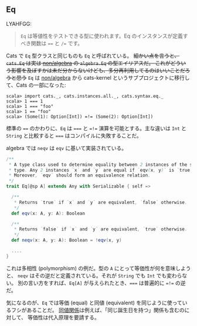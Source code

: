 
  [algebra]: https://github.com/non/algebra
  [Equivalence]: http://en.wikipedia.org/wiki/Equivalence_relation

## Eq

LYAHFGG:

> `Eq` は等値性をテストできる型に使われます。Eq のインスタンスが定義すべき関数は `==` と `/=` です。

Cats で `Eq` 型クラスと同じものも `Eq` と呼ばれている。
<s>細かい点を言うと、`cats.Eq` は実は [non/algebra][algebra] の `algebra.Eq` の型エイリアスだ。
これがどういう影響を及ぼすかは未だ分からないけども、多分再利用してるのはいいことだろうと思う</s>
`Eq` は [non/algebra][algebra] から cats-kernel というサブプロジェクトに移行して、Cats の一部になった:

```console:error
scala> import cats._, cats.instances.all._, cats.syntax.eq._
scala> 1 === 1
scala> 1 === "foo"
scala> 1 == "foo"
scala> (Some(1): Option[Int]) =!= (Some(2): Option[Int])
```

標準の `==` のかわりに、`Eq` は `===` と `=!=` 演算を可能とする。主な違いは `Int` と `String` と比較すると `===` はコンパイルに失敗することだ。

algebra では `neqv` は `eqv` に基いて実装されている。

```scala
/**
 * A type class used to determine equality between 2 instances of the same
 * type. Any 2 instances `x` and `y` are equal if `eqv(x, y)` is `true`.
 * Moreover, `eqv` should form an equivalence relation.
 */
trait Eq[@sp A] extends Any with Serializable { self =>

  /**
   * Returns `true` if `x` and `y` are equivalent, `false` otherwise.
   */
  def eqv(x: A, y: A): Boolean

  /**
   * Returns `false` if `x` and `y` are equivalent, `true` otherwise.
   */
  def neqv(x: A, y: A): Boolean = !eqv(x, y)

  ....
}
```

これは多相性 (polymorphism) の例だ。型の `A` にとって等価性が何を意味しようと、
`neqv` はその逆だと定義されている。それが `String` でも `Int` でも変わらない。
別の言い方をすれば、`Eq[A]` が与えられたとき、`===` は普遍的に `=!=` の逆だ。

気になるのが、`Eq` では等価 (equal) と同値 (equivalent) を同じように使っているフシがあることだ。
[同値関係][Equivalence]は例えば、「同じ誕生日を持つ」関係も含むのに対して、
等価性は代入原理を要請する。
